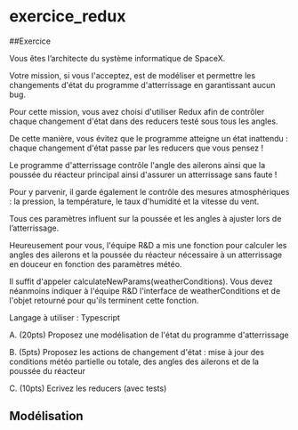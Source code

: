 # exercice_redux


##Exercice


Vous êtes l’architecte du système informatique de SpaceX.

Votre mission, si vous l'acceptez, est de modéliser et permettre les changements d'état du programme d'atterrissage en garantissant aucun bug.

Pour cette mission, vous avez choisi d'utiliser Redux afin de contrôler chaque changement d'état dans des reducers testé sous tous les angles.

De cette manière, vous évitez que le programme atteigne un état inattendu : chaque changement d'état passe par les reducers que vous pensez !

 

Le programme d'atterrissage contrôle l'angle des ailerons ainsi que la poussée du réacteur principal ainsi d'assurer un atterrissage sans faute !

Pour y parvenir, il garde également le contrôle des mesures atmosphériques : la pression, la température, le taux d'humidité et la vitesse du vent.

Tous ces paramètres influent sur la poussée et les angles à ajuster lors de l’atterrissage.

 

Heureusement pour vous, l'équipe R&D a mis une fonction pour calculer les angles des ailerons et la poussée du réacteur nécessaire à un atterrissage en douceur en fonction des paramètres météo.

Il suffit d'appeler calculateNewParams(weatherConditions). Vous devez néanmoins indiquer à l'équipe R&D l'interface de weatherConditions et de l'objet retourné pour qu'ils terminent cette fonction.

 

Langage à utiliser : Typescript

 

A. (20pts) Proposez une modélisation de l'état du programme d'atterrissage

 

B. (5pts) Proposez les actions de changement d'état : mise à jour des conditions météo partielle ou totale, des angles des ailerons et de la poussée du réacteur

 

C. (10pts) Ecrivez les reducers (avec tests)

## Modélisation
